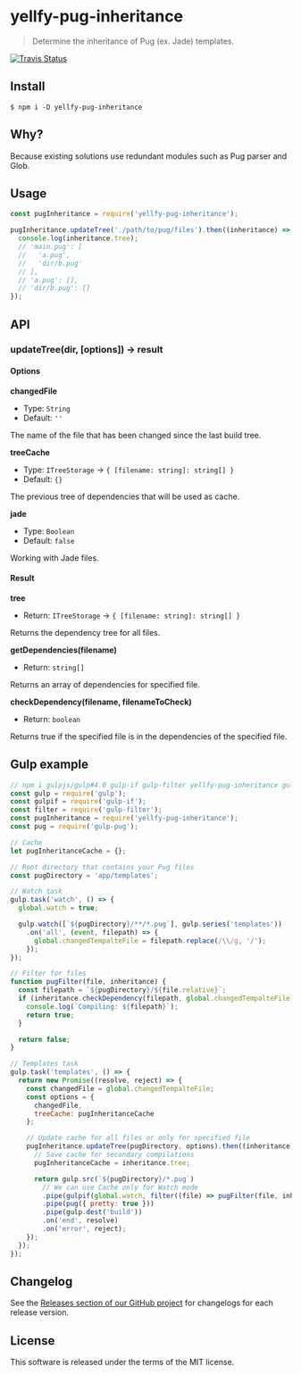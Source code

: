 # yellfy-pug-inheritance

> Determine the inheritance of Pug (ex. Jade) templates.

[![Travis Status](https://travis-ci.org/mrmlnc/yellfy-pug-inheritance.svg?branch=master)](https://travis-ci.org/mrmlnc/yellfy-pug-inheritance)

## Install

```shell
$ npm i -D yellfy-pug-inheritance
```

## Why?

Because existing solutions use redundant modules such as Pug parser and Glob.

## Usage

```js
const pugInheritance = require('yellfy-pug-inheritance');

pugInheritance.updateTree('./path/to/pug/files').then((inheritance) => {
  console.log(inheritance.tree);
  // 'main.pug': [
  //   'a.pug',
  //   'dir/b.pug'
  // ],
  // 'a.pug': [],
  // 'dir/b.pug': []
});
```

## API

### updateTree(dir, [options]) → result

#### Options

**changedFile**

  * Type: `String`
  * Default: `''`

The name of the file that has been changed since the last build tree.

**treeCache**

  * Type: `ITreeStorage` → `{ [filename: string]: string[] }`
  * Default: `{}`

The previous tree of dependencies that will be used as cache.

**jade**

  * Type: `Boolean`
  * Default: `false`

Working with Jade files.

#### Result

**tree**

  * Return: `ITreeStorage` → `{ [filename: string]: string[] }`

Returns the dependency tree for all files.

**getDependencies(filename)**

  * Return: `string[]`

Returns an array of dependencies for specified file.

**checkDependency(filename, filenameToCheck)**

  * Return: `boolean`

Returns true if the specified file is in the dependencies of the specified file.

## Gulp example

```js
// npm i gulpjs/gulp#4.0 gulp-if gulp-filter yellfy-pug-inheritance gulp-pug
const gulp = require('gulp');
const gulpif = require('gulp-if');
const filter = require('gulp-filter');
const pugInheritance = require('yellfy-pug-inheritance');
const pug = require('gulp-pug');

// Cache
let pugInheritanceCache = {};

// Root directory that contains your Pug files
const pugDirectory = 'app/templates';

// Watch task
gulp.task('watch', () => {
  global.watch = true;

  gulp.watch([`${pugDirectory}/**/*.pug`], gulp.series('templates'))
    .on('all', (event, filepath) => {
      global.changedTempalteFile = filepath.replace(/\\/g, '/');
    });
});

// Filter for files
function pugFilter(file, inheritance) {
  const filepath = `${pugDirectory}/${file.relative}`;
  if (inheritance.checkDependency(filepath, global.changedTempalteFile)) {
    console.log(`Compiling: ${filepath}`);
    return true;
  }

  return false;
}

// Templates task
gulp.task('templates', () => {
  return new Promise((resolve, reject) => {
    const changedFile = global.changedTempalteFile;
    const options = {
      changedFile,
      treeCache: pugInheritanceCache
    };

    // Update cache for all files or only for specified file
    pugInheritance.updateTree(pugDirectory, options).then((inheritance) => {
      // Save cache for secondary compilations
      pugInheritanceCache = inheritance.tree;

      return gulp.src(`${pugDirectory}/*.pug`)
        // We can use Cache only for Watch mode
        .pipe(gulpif(global.watch, filter((file) => pugFilter(file, inheritance))))
        .pipe(pug({ pretty: true }))
        .pipe(gulp.dest('build'))
        .on('end', resolve)
        .on('error', reject);
    });
  });
});
```

## Changelog

See the [Releases section of our GitHub project](https://github.com/mrmlnc/yellfy-pug-inheritance/releases) for changelogs for each release version.

## License

This software is released under the terms of the MIT license.
